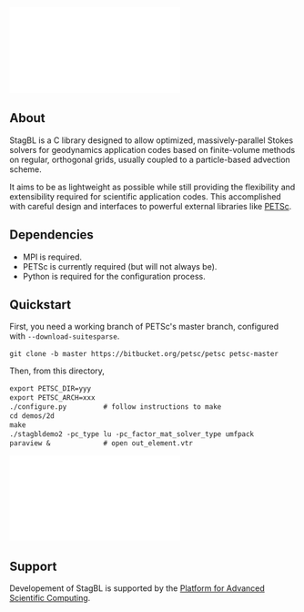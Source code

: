 ![StagBL](documentation/resources/logo/logo_half.pdf)

## About

StagBL is a C library designed to allow optimized, massively-parallel Stokes solvers
for geodynamics application codes based on finite-volume methods on regular,
orthogonal grids, usually coupled to a particle-based advection scheme.

It aims to be as lightweight as possible while still providing the flexibility
and extensibility required for scientific application codes. This accomplished
with careful design and interfaces to powerful external libraries like
[PETSc](https://www.mcs.anl.gov/petsc).

## Dependencies

* MPI is required.
* PETSc is currently required (but will not always be).
* Python is required for the configuration process.

## Quickstart

First, you need a working branch of PETSc's master branch, configured with
`--download-suitesparse`.

    git clone -b master https://bitbucket.org/petsc/petsc petsc-master

Then, from this directory,

    export PETSC_DIR=yyy
    export PETSC_ARCH=xxx
    ./configure.py         # follow instructions to make
    cd demos/2d
    make
    ./stagbldemo2 -pc_type lu -pc_factor_mat_solver_type umfpack
    paraview &             # open out_element.vtr

![stagbl2ddemo quickstart](documentation/resources/stagbldemo2d_quickstart.pdf)

## Support
Developement of StagBL is supported by the [Platform for Advanced Scientific Computing](https://www.pasc-ch.org).
